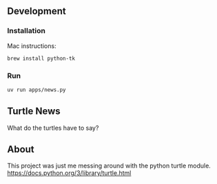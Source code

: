 ## Development

### Installation

Mac instructions:
```
brew install python-tk
```

### Run

```sh
uv run apps/news.py
```

## Turtle News
What do the turtles have to say? 

## About
This project was just me messing around with the python turtle module. 
https://docs.python.org/3/library/turtle.html
